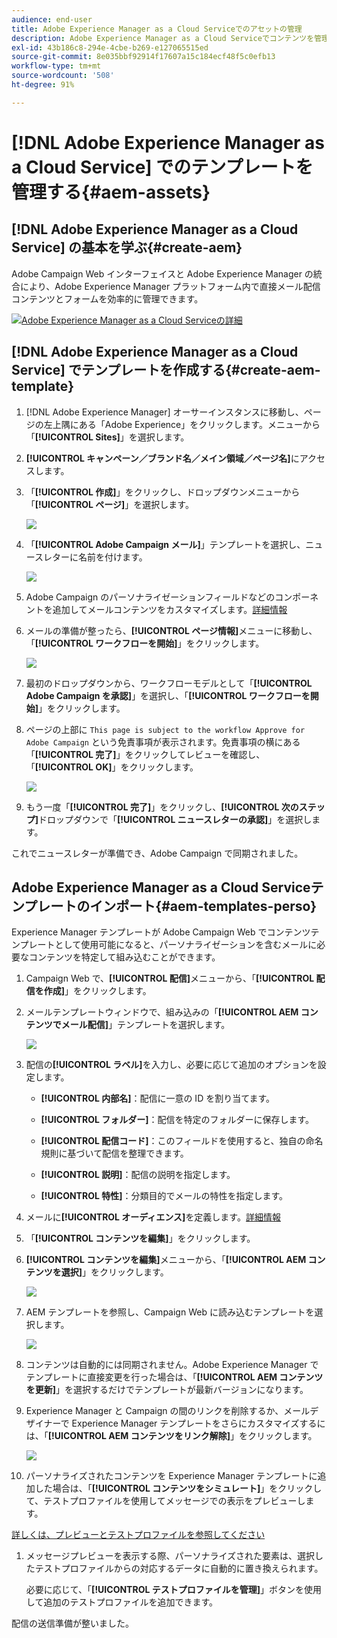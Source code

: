 ```yaml
---
audience: end-user
title: Adobe Experience Manager as a Cloud Serviceでのアセットの管理
description: Adobe Experience Manager as a Cloud Serviceでコンテンツを管理する方法を学ぶ
exl-id: 43b186c8-294e-4cbe-b269-e127065515ed
source-git-commit: 8e035bbf92914f17607a15c184ecf48f5c0efb13
workflow-type: tm+mt
source-wordcount: '508'
ht-degree: 91%

---
```


# [!DNL Adobe Experience Manager as a Cloud Service] でのテンプレートを管理する{#aem-assets}

## [!DNL Adobe Experience Manager as a Cloud Service] の基本を学ぶ{#create-aem}

Adobe Campaign Web インターフェイスと Adobe Experience Manager の統合により、Adobe Experience Manager プラットフォーム内で直接メール配信コンテンツとフォームを効率的に管理できます。

![](assets/do-not-localize/book.png)[Adobe Experience Manager as a Cloud Serviceの詳細](https://experienceleague.adobe.com/docs/experience-manager-cloud-service/content/sites/authoring/getting-started/quick-start.html?lang=ja)

## [!DNL Adobe Experience Manager as a Cloud Service] でテンプレートを作成する{#create-aem-template}

1. [!DNL Adobe Experience Manager] オーサーインスタンスに移動し、ページの左上隅にある「Adobe Experience」をクリックします。メニューから「**[!UICONTROL Sites]**」を選択します。

1. **[!UICONTROL キャンペーン／ブランド名／メイン領域／ページ名]**&#x200B;にアクセスします。

1. 「**[!UICONTROL 作成]**」をクリックし、ドロップダウンメニューから「**[!UICONTROL ページ]**」を選択します。

   ![](assets/aem_1.png)

1. 「**[!UICONTROL Adobe Campaign メール]**」テンプレートを選択し、ニュースレターに名前を付けます。

   ![](assets/aem_2.png)

1. Adobe Campaign のパーソナライゼーションフィールドなどのコンポーネントを追加してメールコンテンツをカスタマイズします。[詳細情報](https://experienceleague.adobe.com/docs/experience-manager-65/content/sites/authoring/aem-adobe-campaign/campaign.html?lang=ja#editing-email-content)

1. メールの準備が整ったら、**[!UICONTROL ページ情報]**&#x200B;メニューに移動し、「**[!UICONTROL ワークフローを開始]**」をクリックします。

   ![](assets/aem_3.png)

1. 最初のドロップダウンから、ワークフローモデルとして「**[!UICONTROL Adobe Campaign を承認]**」を選択し、「**[!UICONTROL ワークフローを開始]**」をクリックします。

1. ページの上部に `This page is subject to the workflow Approve for Adobe Campaign` という免責事項が表示されます。免責事項の横にある「**[!UICONTROL 完了]**」をクリックしてレビューを確認し、「**[!UICONTROL OK]**」をクリックします。

   ![](assets/aem_4.png)

1. もう一度「**[!UICONTROL 完了]**」をクリックし、**[!UICONTROL 次のステップ]**&#x200B;ドロップダウンで「**[!UICONTROL ニュースレターの承認]**」を選択します。

これでニュースレターが準備でき、Adobe Campaign で同期されました。

## Adobe Experience Manager as a Cloud Serviceテンプレートのインポート{#aem-templates-perso}

Experience Manager テンプレートが Adobe Campaign Web でコンテンツテンプレートとして使用可能になると、パーソナライゼーションを含むメールに必要なコンテンツを特定して組み込むことができます。

1. Campaign Web で、**[!UICONTROL 配信]**&#x200B;メニューから、「**[!UICONTROL 配信を作成]**」をクリックします。

1. メールテンプレートウィンドウで、組み込みの「**[!UICONTROL AEM コンテンツでメール配信]**」テンプレートを選択します。

   ![](assets/aem_5.png)

1. 配信の&#x200B;**[!UICONTROL ラベル]**&#x200B;を入力し、必要に応じて追加のオプションを設定します。

   * **[!UICONTROL 内部名]**：配信に一意の ID を割り当てます。

   * **[!UICONTROL フォルダー]**：配信を特定のフォルダーに保存します。

   * **[!UICONTROL 配信コード]**：このフィールドを使用すると、独自の命名規則に基づいて配信を整理できます。

   * **[!UICONTROL 説明]**：配信の説明を指定します。

   * **[!UICONTROL 特性]**：分類目的でメールの特性を指定します。

1. メールに&#x200B;**[!UICONTROL オーディエンス]**&#x200B;を定義します。[詳細情報](../email/create-email.md#define-audience)

1. 「**[!UICONTROL コンテンツを編集]**」をクリックします。

1. **[!UICONTROL コンテンツを編集]**&#x200B;メニューから、「**[!UICONTROL AEM コンテンツを選択]**」をクリックします。

   ![](assets/aem_6.png)

1. AEM テンプレートを参照し、Campaign Web に読み込むテンプレートを選択します。

   ![](assets/aem_8.png)

1. コンテンツは自動的には同期されません。Adobe Experience Manager でテンプレートに直接変更を行った場合は、「**[!UICONTROL AEM コンテンツを更新]**」を選択するだけでテンプレートが最新バージョンになります。

1. Experience Manager と Campaign の間のリンクを削除するか、メールデザイナーで Experience Manager テンプレートをさらにカスタマイズするには、「**[!UICONTROL AEM コンテンツをリンク解除]**」をクリックします。

   ![](assets/aem_9.png)

1. パーソナライズされたコンテンツを Experience Manager テンプレートに追加した場合は、「**[!UICONTROL コンテンツをシミュレート]**」をクリックして、テストプロファイルを使用してメッセージでの表示をプレビューします。

[詳しくは、プレビューとテストプロファイルを参照してください](../preview-test/preview-content.md)

1. メッセージプレビューを表示する際、パーソナライズされた要素は、選択したテストプロファイルからの対応するデータに自動的に置き換えられます。

   必要に応じて、「**[!UICONTROL テストプロファイルを管理]**」ボタンを使用して追加のテストプロファイルを追加できます。

配信の送信準備が整いました。
